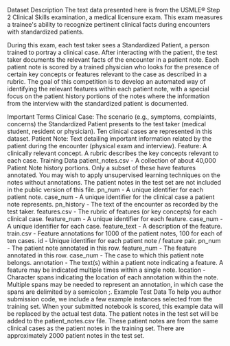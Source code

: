 Dataset Description
The text data presented here is from the USMLE® Step 2 Clinical Skills examination, a medical licensure exam. This exam measures a trainee's ability to recognize pertinent clinical facts during encounters with standardized patients.

During this exam, each test taker sees a Standardized Patient, a person trained to portray a clinical case. After interacting with the patient, the test taker documents the relevant facts of the encounter in a patient note. Each patient note is scored by a trained physician who looks for the presence of certain key concepts or features relevant to the case as described in a rubric. The goal of this competition is to develop an automated way of identifying the relevant features within each patient note, with a special focus on the patient history portions of the notes where the information from the interview with the standardized patient is documented.

Important Terms
Clinical Case: The scenario (e.g., symptoms, complaints, concerns) the Standardized Patient presents to the test taker (medical student, resident or physician). Ten clinical cases are represented in this dataset.
Patient Note: Text detailing important information related by the patient during the encounter (physical exam and interview).
Feature: A clinically relevant concept. A rubric describes the key concepts relevant to each case.
Training Data
patient_notes.csv - A collection of about 40,000 Patient Note history portions. Only a subset of these have features annotated. You may wish to apply unsupervised learning techniques on the notes without annotations. The patient notes in the test set are not included in the public version of this file.
pn_num - A unique identifier for each patient note.
case_num - A unique identifier for the clinical case a patient note represents.
pn_history - The text of the encounter as recorded by the test taker.
features.csv - The rubric of features (or key concepts) for each clinical case.
feature_num - A unique identifier for each feature.
case_num - A unique identifier for each case.
feature_text - A description of the feature.
train.csv - Feature annotations for 1000 of the patient notes, 100 for each of ten cases.
id - Unique identifier for each patient note / feature pair.
pn_num - The patient note annotated in this row.
feature_num - The feature annotated in this row.
case_num - The case to which this patient note belongs.
annotation - The text(s) within a patient note indicating a feature. A feature may be indicated multiple times within a single note.
location - Character spans indicating the location of each annotation within the note. Multiple spans may be needed to represent an annotation, in which case the spans are delimited by a semicolon ;.
Example Test Data
To help you author submission code, we include a few example instances selected from the training set. When your submitted notebook is scored, this example data will be replaced by the actual test data. The patient notes in the test set will be added to the patient_notes.csv file. These patient notes are from the same clinical cases as the patient notes in the training set. There are approximately 2000 patient notes in the test set.
